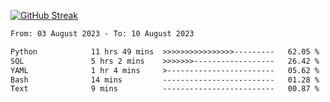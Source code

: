 [![GitHub Streak](https://streak-stats.demolab.com?user=renren-017&theme=sea&hide_border=true&background=DD272700)](https://git.io/streak-stats)

<!--START_SECTION:waka-->

```txt
From: 03 August 2023 - To: 10 August 2023

Python            11 hrs 49 mins  >>>>>>>>>>>>>>>>---------   62.05 %
SQL               5 hrs 2 mins    >>>>>>>------------------   26.42 %
YAML              1 hr 4 mins     >------------------------   05.62 %
Bash              14 mins         -------------------------   01.28 %
Text              9 mins          -------------------------   00.87 %
```

<!--END_SECTION:waka-->

